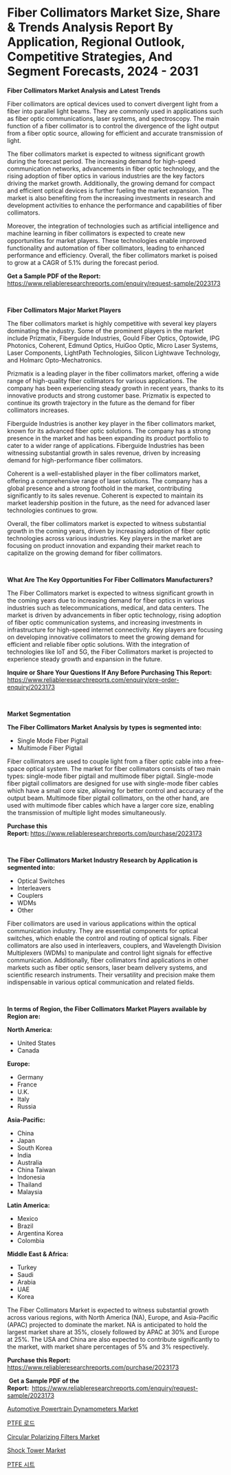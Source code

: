 <p><h1>Fiber Collimators Market Size, Share & Trends Analysis Report By Application, Regional Outlook, Competitive Strategies, And Segment Forecasts, 2024 - 2031</h1></p><p><strong>Fiber Collimators Market Analysis and Latest Trends</strong></p>
<p><p>Fiber collimators are optical devices used to convert divergent light from a fiber into parallel light beams. They are commonly used in applications such as fiber optic communications, laser systems, and spectroscopy. The main function of a fiber collimator is to control the divergence of the light output from a fiber optic source, allowing for efficient and accurate transmission of light.</p><p>The fiber collimators market is expected to witness significant growth during the forecast period. The increasing demand for high-speed communication networks, advancements in fiber optic technology, and the rising adoption of fiber optics in various industries are the key factors driving the market growth. Additionally, the growing demand for compact and efficient optical devices is further fueling the market expansion. The market is also benefiting from the increasing investments in research and development activities to enhance the performance and capabilities of fiber collimators.</p><p>Moreover, the integration of technologies such as artificial intelligence and machine learning in fiber collimators is expected to create new opportunities for market players. These technologies enable improved functionality and automation of fiber collimators, leading to enhanced performance and efficiency. Overall, the fiber collimators market is poised to grow at a CAGR of 5.1% during the forecast period.</p></p>
<p><strong>Get a Sample PDF of the Report:&nbsp;</strong> <a href="https://www.reliableresearchreports.com/enquiry/request-sample/2023173">https://www.reliableresearchreports.com/enquiry/request-sample/2023173</a></p>
<p>&nbsp;</p>
<p><strong>Fiber Collimators Major Market Players</strong></p>
<p><p>The fiber collimators market is highly competitive with several key players dominating the industry. Some of the prominent players in the market include Prizmatix, Fiberguide Industries, Gould Fiber Optics, Optowide, IPG Photonics, Coherent, Edmund Optics, HuiGoo Optic, Micro Laser Systems, Laser Components, LightPath Technologies, Silicon Lightwave Technology, and Holmarc Opto-Mechatronics.</p><p>Prizmatix is a leading player in the fiber collimators market, offering a wide range of high-quality fiber collimators for various applications. The company has been experiencing steady growth in recent years, thanks to its innovative products and strong customer base. Prizmatix is expected to continue its growth trajectory in the future as the demand for fiber collimators increases.</p><p>Fiberguide Industries is another key player in the fiber collimators market, known for its advanced fiber optic solutions. The company has a strong presence in the market and has been expanding its product portfolio to cater to a wider range of applications. Fiberguide Industries has been witnessing substantial growth in sales revenue, driven by increasing demand for high-performance fiber collimators.</p><p>Coherent is a well-established player in the fiber collimators market, offering a comprehensive range of laser solutions. The company has a global presence and a strong foothold in the market, contributing significantly to its sales revenue. Coherent is expected to maintain its market leadership position in the future, as the need for advanced laser technologies continues to grow.</p><p>Overall, the fiber collimators market is expected to witness substantial growth in the coming years, driven by increasing adoption of fiber optic technologies across various industries. Key players in the market are focusing on product innovation and expanding their market reach to capitalize on the growing demand for fiber collimators.</p></p>
<p>&nbsp;</p>
<p><strong>What Are The Key Opportunities For Fiber Collimators Manufacturers?</strong></p>
<p><p>The Fiber Collimators market is expected to witness significant growth in the coming years due to increasing demand for fiber optics in various industries such as telecommunications, medical, and data centers. The market is driven by advancements in fiber optic technology, rising adoption of fiber optic communication systems, and increasing investments in infrastructure for high-speed internet connectivity. Key players are focusing on developing innovative collimators to meet the growing demand for efficient and reliable fiber optic solutions. With the integration of technologies like IoT and 5G, the Fiber Collimators market is projected to experience steady growth and expansion in the future.</p></p>
<p><strong>Inquire or Share Your Questions If Any Before Purchasing This Report:</strong> <a href="https://www.reliableresearchreports.com/enquiry/pre-order-enquiry/2023173">https://www.reliableresearchreports.com/enquiry/pre-order-enquiry/2023173</a></p>
<p>&nbsp;</p>
<p><strong>Market Segmentation</strong></p>
<p><strong>The Fiber Collimators Market Analysis by types is segmented into:</strong></p>
<p><ul><li>Single Mode Fiber Pigtail</li><li>Multimode Fiber Pigtail</li></ul></p>
<p><p>Fiber collimators are used to couple light from a fiber optic cable into a free-space optical system. The market for fiber collimators consists of two main types: single-mode fiber pigtail and multimode fiber pigtail. Single-mode fiber pigtail collimators are designed for use with single-mode fiber cables which have a small core size, allowing for better control and accuracy of the output beam. Multimode fiber pigtail collimators, on the other hand, are used with multimode fiber cables which have a larger core size, enabling the transmission of multiple light modes simultaneously.</p></p>
<p><strong>Purchase this Report:&nbsp;</strong><a href="https://www.reliableresearchreports.com/purchase/2023173">https://www.reliableresearchreports.com/purchase/2023173</a></p>
<p>&nbsp;</p>
<p><strong>The Fiber Collimators Market Industry Research by Application is segmented into:</strong></p>
<p><ul><li>Optical Switches</li><li>Interleavers</li><li>Couplers</li><li>WDMs</li><li>Other</li></ul></p>
<p><p>Fiber collimators are used in various applications within the optical communication industry. They are essential components for optical switches, which enable the control and routing of optical signals. Fiber collimators are also used in interleavers, couplers, and Wavelength Division Multiplexers (WDMs) to manipulate and control light signals for effective communication. Additionally, fiber collimators find applications in other markets such as fiber optic sensors, laser beam delivery systems, and scientific research instruments. Their versatility and precision make them indispensable in various optical communication and related fields.</p></p>
<p>&nbsp;</p>
<p><strong>In terms of Region, the Fiber Collimators Market Players available by Region are:</strong></p>
<p>
    <p> <strong> North America: </strong>
        <ul>
            <li>United States</li>
            <li>Canada</li>
        </ul>
        </p> 
    <p> <strong> Europe: </strong>
        <ul>
            <li>Germany</li>
            <li>France</li>
            <li>U.K.</li>
            <li>Italy</li>
            <li>Russia</li>
        </ul>
        </p> 
    <p> <strong> Asia-Pacific: </strong>
        <ul>
            <li>China</li>
            <li>Japan</li>
            <li>South Korea</li>
            <li>India</li>
            <li>Australia</li>
            <li>China Taiwan</li>
            <li>Indonesia</li>
            <li>Thailand</li>
            <li>Malaysia</li>
        </ul>
        </p> 
    <p> <strong> Latin America: </strong>
        <ul>
            <li>Mexico</li>
            <li>Brazil</li>
            <li>Argentina Korea</li>
            <li>Colombia</li>
        </ul>
        </p> 
    <p> <strong> Middle East & Africa: </strong>
        <ul>
            <li>Turkey</li>
            <li>Saudi</li>
            <li>Arabia</li>
            <li>UAE</li>
            <li>Korea</li>
        </ul>
    </p>
    </p>
<p><p>The Fiber Collimators Market is expected to witness substantial growth across various regions, with North America (NA), Europe, and Asia-Pacific (APAC) projected to dominate the market. NA is anticipated to hold the largest market share at 35%, closely followed by APAC at 30% and Europe at 25%. The USA and China are also expected to contribute significantly to the market, with market share percentages of 5% and 3% respectively.</p></p>
<p><strong>Purchase this Report: </strong><a href="https://www.reliableresearchreports.com/purchase/2023173">https://www.reliableresearchreports.com/purchase/2023173</a></p>
<p>&nbsp;<strong>Get a Sample PDF of the Report:&nbsp;&nbsp;</strong><a href="https://www.reliableresearchreports.com/enquiry/request-sample/2023173">https://www.reliableresearchreports.com/enquiry/request-sample/2023173</a></p>
<p><strong></strong></p>
<p><p><a href="https://issuu.com/reportprime-2/docs/automotive-powertrain-dynamometers-market-size-203">Automotive Powertrain Dynamometers Market</a></p><p><a href="https://github.com/RichardLueilwitz787/Market-Research-Report-List-1/blob/main/450511211604.md">PTFE 로드</a></p><p><a href="https://github.com/Sherrillcrooksxa8i18ucf2m/Market-Research-Report-List-1/blob/main/circular-polarizing-filters-market.md">Circular Polarizing Filters Market</a></p><p><a href="https://issuu.com/reportprime-2/docs/shock-tower-market-size-2030.pptx">Shock Tower Market</a></p><p><a href="https://github.com/fredrickeglers/Market-Research-Report-List-1/blob/main/856293411603.md">PTFE 시트</a></p></p>